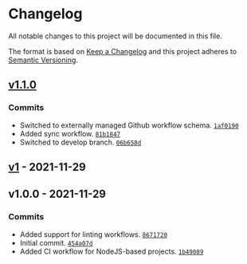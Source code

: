 # Changelog

All notable changes to this project will be documented in this file.

The format is based on [Keep a Changelog](https://keepachangelog.com/en/1.0.0/)
and this project adheres to [Semantic Versioning](https://semver.org/spec/v2.0.0.html).

## [v1.1.0](https://github.com/ecmwf-actions/reusable-workflows/compare/v1...v1.1.0)

### Commits

- Switched to externally managed Github workflow schema. [`1af0190`](https://github.com/ecmwf-actions/reusable-workflows/commit/1af0190889f3b834b0235f1a3cd3b0f3f5e970b8)
- Added sync workflow. [`81b1847`](https://github.com/ecmwf-actions/reusable-workflows/commit/81b1847a56adbf38fa709c0bb402e495c69e724e)
- Switched to develop branch. [`06b658d`](https://github.com/ecmwf-actions/reusable-workflows/commit/06b658dc1cfd2304341e31c015ed16065c39cc5f)

## [v1](https://github.com/ecmwf-actions/reusable-workflows/compare/v1.0.0...v1) - 2021-11-29

## v1.0.0 - 2021-11-29

### Commits

- Added support for linting workflows. [`8671720`](https://github.com/ecmwf-actions/reusable-workflows/commit/8671720573276b31c19b77c242b0d7cdd5ebc736)
- Initial commit. [`454a07d`](https://github.com/ecmwf-actions/reusable-workflows/commit/454a07df5d4459e67ca1a41e389489315b23b473)
- Added CI workflow for NodeJS-based projects. [`1b49089`](https://github.com/ecmwf-actions/reusable-workflows/commit/1b49089bac61310719fa5ea54f78b0d6b45f0601)
